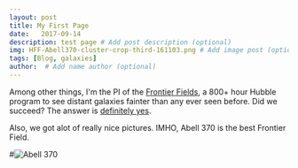 ```yaml
---
layout: post
title: My First Page 
date:   2017-09-14
description: test page # Add post description (optional)
img: HFF-Abell370-cluster-crop-third-161103.png # Add image post (optional)
tags: [Blog, galaxies]
author:  # Add name author (optional)
---
```


Among other things,  I'm the PI of the [Frontier Fields](https://frontierfields.org/2014/01/27/searching-for-cosmic-dawn/), 
a 800+ hour Hubble program to see distant galaxies fainter than
any ever seen before.  Did we succeed?  The answer is [definitely yes](http://adsabs.harvard.edu/abs/2017ApJ...835..113L). 

Also,  we got alot of really nice pictures.   IMHO, Abell 370 is the best Frontier Field. 

#![Abell 370]({{site.baseurl}}/assets/img/HFF-Abell370-cluster-crop-third-161103.png)

